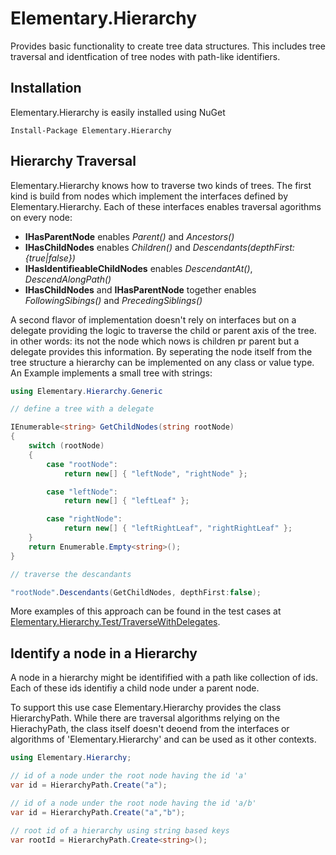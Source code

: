 # Elementary.Hierarchy

Provides basic functionality to create tree data structures. 
This includes tree traversal and identfication of tree nodes with path-like identifiers.

## Installation 

Elementary.Hierarchy is easily installed using NuGet
```
Install-Package Elementary.Hierarchy
```
## Hierarchy Traversal

Elementary.Hierarchy knows how to traverse two kinds of trees. 
The first kind is build from nodes which implement the interfaces defined by Elementary.Hierarchy. Each of these interfaces enables traversal agorithms on every node: 

* __IHasParentNode__ enables _Parent()_ and _Ancestors()_
* __IHasChildNodes__ enables _Children()_ and _Descendants(depthFirst:{true|false})_
* __IHasIdentifieableChildNodes__ enables _DescendantAt()_, _DescendAlongPath()_
* __IHasChildNodes__ and __IHasParentNode__ together enables _FollowingSibings()_ and _PrecedingSiblings()_

A second flavor of implementation doesn't rely on interfaces but on a delegate providing the logic to traverse the child or parent axis of the tree. in other words: its not the node which nows is children pr parent but a delegate provides this information. By seperating the node itself from the tree structure a hierarchy can be implemented on any class or value type.
An Example implements a small tree with strings:

```csharp
using Elementary.Hierarchy.Generic

// define a tree with a delegate

IEnumerable<string> GetChildNodes(string rootNode)
{
    switch (rootNode)
    {
        case "rootNode":
            return new[] { "leftNode", "rightNode" };

        case "leftNode":
            return new[] { "leftLeaf" };

        case "rightNode":
            return new[] { "leftRightLeaf", "rightRightLeaf" };
    }
    return Enumerable.Empty<string>();
}

// traverse the descandants 

"rootNode".Descendants(GetChildNodes, depthFirst:false);
```

More examples of this approach can be found in the test cases at [Elementary.Hierarchy.Test/TraverseWithDelegates](https://github.com/wgross/Elementary.Hierarchy/tree/master/Elementary.Hierarchy.Test/TraverseWithDelegates).

## Identify a node in a Hierarchy

A node in a hierarchy might be identifified with a path like collection of ids. Each of these ids identifiy a child node under a parent node.

To support this use case Elementary.Hierarchy provides the class HierarchyPath<T>. While there are traversal algorithms relying on the HierachyPath<T>, the class itself doesn't deoend from the interfaces or algorithms of 'Elementary.Hierarchy' and can be used as it other contexts.

```csharp
using Elementary.Hierarchy; 

// id of a node under the root node having the id 'a'
var id = HierarchyPath.Create("a");

// id of a node under the root node having the id 'a/b'
var id = HierarchyPath.Create("a","b");

// root id of a hierarchy using string based keys 
var rootId = HierarchyPath.Create<string>();
```

